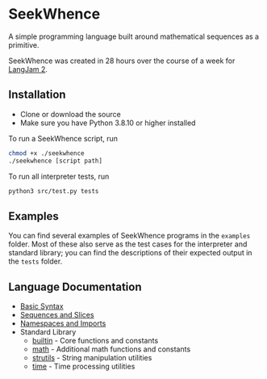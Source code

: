 # SeekWhence

A simple programming language built around mathematical sequences as a primitive.

SeekWhence was created in 28 hours over the course of a week for [LangJam 2](https://github.com/langjam/jam0002).

## Installation

- Clone or download the source
- Make sure you have Python 3.8.10 or higher installed

To run a SeekWhence script, run 
```bash
chmod +x ./seekwhence
./seekwhence [script path]
```

To run all interpreter tests, run 
```bash
python3 src/test.py tests
```


## Examples

You can find several examples of SeekWhence programs in the `examples` folder. Most of these also serve as the test cases for the interpreter and standard library; you can find the descriptions of their expected output in the `tests` folder.


## Language Documentation

- [Basic Syntax](./docs/basic-syntax.md)
- [Sequences and Slices](./docs/sequences.md)
- [Namespaces and Imports](./docs/namespaces.md)
- Standard Library
  - [builtin](./docs/stdlib/builtin.md) - Core functions and constants
  - [math](./docs/stdlib/math.md) - Additional math functions and constants
  - [strutils](./docs/stdlib/strutils.md) - String manipulation utilities
  - [time](./docs/stdlib/time.md) - Time processing utilities

